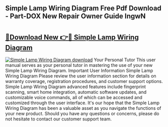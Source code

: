## Simple Lamp Wiring Diagram Free Pdf Download - Part-DOX New Repair Owner Guide IngwN

# <h2><a href="http://dfmo9co.blite.top/?on=Simple+Lamp+Wiring+Diagram">🔗Download New 👉🔴 Simple Lamp Wiring Diagram</a></h2>

[![Simple Lamp Wiring Diagram download](https://i.imgur.com/lujVjoI.png)](http://dfmo9co.blite.top/?on=Simple+Lamp+Wiring+Diagram)
Your Personal Tutor This user manual serves as your personal tutor in mastering the use of your new Simple Lamp Wiring Diagram. Important User Information Simple Lamp Wiring Diagram Please review the user information section for details on warranty coverage, registration procedures, and customer support options. Simple Lamp Wiring Diagram advanced features include fingerprint scanning, smart home integration, automatic software updates, and customizable voice commands, all of which can be accessed and customized through the user interface. It's our hope that the Simple Lamp Wiring Diagram has been a valuable asset as you navigate the functions of your new product. Should you have any questions or concerns, please do not hesitate to contact our customer support team.
